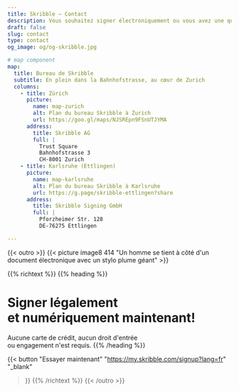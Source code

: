 ```yaml
---
title: Skribble – Contact
description: Vous souhaitez signer électroniquement ou vous avez une question ? N'hésitez pas à nous contacter par téléphone ou par e-mail.
draft: false
slug: contact
type: contact
og_image: og/og-skribble.jpg

# map component
map:
  title: Bureau de Skribble
  subtitle: En plein dans la Bahnhofstrasse, au cœur de Zurich
  columns:
    - title: Zürich
      picture:      
        name: map-zurich
        alt: Plan du bureau Skribble à Zurich
        url: https://goo.gl/maps/NJSREpn9FSnUTJYMA
      address:
        title: Skribble AG
        full: |
          Trust Square
          Bahnhofstrasse 3
          CH-8001 Zurich      
    - title: Karlsruhe (Ettlingen)
      picture:      
        name: map-karlsruhe
        alt: Plan du bureau Skribble à Karlsruhe
        url: https://g.page/skribble-ettlingen?share
      address:
        title: Skribble Signing GmbH
        full: |
          Pforzheimer Str. 128
          DE-76275 Ettlingen

---
```


{{< outro >}}
{{< picture image8 414 "Un homme se tient à côté d'un document électronique avec un stylo plume géant" >}}

{{% richtext %}}
{{% heading %}}
# Signer légalement <br class="hide-for-mobile">et numériquement maintenant!
Aucune carte de crédit, aucun droit d'entrée <br class="hide-for-mobile">ou engagement n'est requis.
{{% /heading %}}

{{< button
  "Essayer maintenant"
  "https://my.skribble.com/signup?lang=fr"
  "_blank"
>}}
{{% /richtext %}}
{{< /outro >}}
